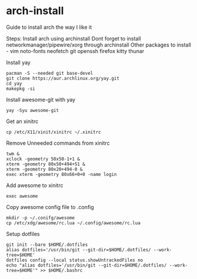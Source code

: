 # arch-install

Guide to install arch the way I like it

Steps:
Install arch using archinstall
Dont forget to install networkmanager/pipewire/xorg through archinstall
Other packages to install - vim noto-fonts neofetch git openssh firefox kitty thunar

Install yay

```
pacman -S --needed git base-devel
git clone https://aur.archlinux.org/yay.git
cd yay
makepkg -si
```

Install awesome-git with yay

```
yay -Syu awesome-git
```

Get an xinitrc

```
cp /etc/X11/xinit/xinitrc ~/.xinitrc
```

Remove Unneeded commands from xinitrc

```
twm &
xclock -geometry 50x50-1+1 &
xterm -geometry 80x50+494+51 &
xterm -geometry 80x20+494-0 &
exec xterm -geometry 80x66+0+0 -name login
```

Add awesome to xinitrc

```
exec awesome
```

Copy awesome config file to .config

```
mkdir -p ~/.conifg/awesome
cp /etc/xdg/awesome/rc.lua ~/.config/awesome/rc.lua
```

Setup dotfiles

```
git init --bare $HOME/.dotfiles
alias dotfiles='/usr/bin/git --git-dir=$HOME/.dotfiles/ --work-tree=$HOME'
dotfiles config --local status.showUntrackedFiles no
echo "alias dotfiles='/usr/bin/git --git-dir=$HOME/.dotfiles/ --work-tree=$HOME'" >> $HOME/.bashrc
```
